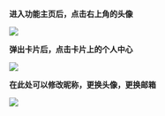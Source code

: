 **进入功能主页后，点击右上角的头像**

![](http://43.143.140.26/media/chatImage/2_1_IfKu2zZ.jpg)

**弹出卡片后，点击卡片上的个人中心**

![](http://43.143.140.26/media/chatImage/2_1_Hcu579T.jpg)

**在此处可以修改昵称，更换头像，更换邮箱**

![](http://43.143.140.26/media/chatImage/2_1_cgfE8SR.jpg)
